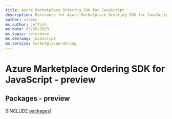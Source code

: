 ```yaml
---
title: Azure Marketplace Ordering SDK for JavaScript
description: Reference for Azure Marketplace Ordering SDK for JavaScript
author: xirzec
ms.author: jeffish
ms.data: 03/20/2023
ms.topic: reference
ms.devlang: javascript
ms.service: marketplaceordering
---
```

# Azure Marketplace Ordering SDK for JavaScript - preview
## Packages - preview
[!INCLUDE [packages](marketplace-ordering-index.md)]